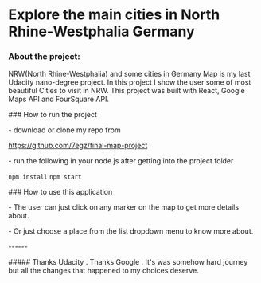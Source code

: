 # Explore the main cities in North Rhine-Westphalia Germany

 

### About the project:


NRW(North Rhine-Westphalia) and some cities in Germany Map is my last Udacity nano-degree project. In this project I show the user some of most beautiful Cities to visit in NRW. This project was built with React, Google Maps API and FourSquare API.

 

\### How to run the project

 

\- download or clone my repo from

https://github.com/7egz/final-map-project

\- run the following in your node.js after getting into the project folder

 `npm install`
  `npm start`


\### How to use this application

\- The user can just click on any marker on the map to get more details about.

\- Or just choose a place from the list dropdown menu to know more about. 

\------


\##### Thanks Udacity . Thanks Google . It's was somehow hard journey but all the changes that happened to my choices deserve.